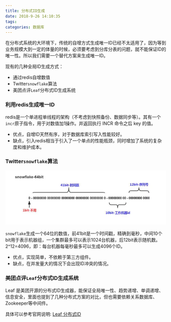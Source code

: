 ```yaml
---
title: 分布式ID生成
date: 2018-9-26 14:10:35
tags:
categories: 数据库
---
```


在分布式系统的大环境下，传统的自增方式生成唯一ID已经不太适用了，因为等到业务规模大到一定的体量的时候，必须要考虑到分库分表的问题，就不能保证ID的唯一性。所以我们需要一个替代方案来生成唯一ID。

现有的几种全局ID生成方式：

+ 通过redis自增数值
+ Twitter`snowflake`算法
+ 美团点评`Leaf`分布式ID生成系统
  

### 利用redis生成唯一ID

redis是一个单进程单线程的架构（不考虑到快照备份、数据同步等）。其有一个`incr`原子指令，用于对数值加1操作。并返回执行 INCR 命令之后 key 的值。

+ 优点，自增ID天然有序，对于数据库索引写入性能较好。
+ 缺点，引入redis相当于引入了一个单点的性能瓶颈，同时增加了系统的复杂度和维护成本。


### Twitter`snowflake`算法

![snowflake](/images/snowflake)

`snowflake`生成一个64位的数值，前41bit是一个时间戳，精确到毫秒，中间10个bit用于表示机器组，一个集群最多可以表示1024台机器，后12bit表示随机数。2^12=4096，即：每台机器每毫秒最多可以生成4096个ID。

+ 优点，实现简单，不依赖于第三方组件。
+ 缺点，在并发量大的情况下会出现ID冲突的情况。


### 美团点评`Leaf`分布式ID生成系统

Leaf 是美团开源的分布式ID生成器，能保证全局唯一性、趋势递增、单调递增、信息安全，里面也提到了几种分布式方案的对比，但也需要依赖关系数据库、Zookeeper等中间件。

具体可以参考官网说明: [Leaf 分布式ID](https://tech.meituan.com/MT_Leaf.html)


